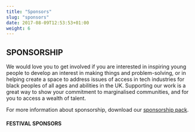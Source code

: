 ```yaml
---
title: "Sponsors"
slug: "sponsors"
date: 2017-08-09T12:53:53+01:00
weight: 6
---
```


## SPONSORSHIP

We would love you to get involved if you are interested in inspiring young people to develop an interest in making things and problem-solving, or in helping create a space to address issues of access in tech industries for black peoples of all ages and abilities in the UK. Supporting our work is a great way to show your commitment to marginalised communities, and for you to access a wealth of talent.

For more information about sponsorship, download our [sponsorship pack](www.example.com).


#### FESTIVAL SPONSORS


